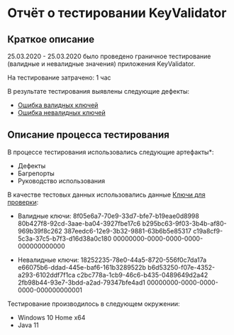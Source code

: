 # Отчёт о тестировании KeyValidator

## Краткое описание

25.03.2020 - 25.03.2020 было проведено граничное тестирование (валидные и невалидные значения) приложения KeyValidator.

На тестирование затрачено: 1 час

В результате тестирования выявлены следующие дефекты:
* [Ошибка валидных ключей](https://github.com/Valeria-Kuzina/java-KeyValidator/issues/1)
* [Ошибка невалидных ключей](https://github.com/Valeria-Kuzina/java-KeyValidator/issues/2)

## Описание процесса тестирования

В процессе тестирования использовались следующие артефакты*:
* Дефекты
* Багрепорты
* Руководство использования

В качестве тестовых данных использовались данные [Ключи для проверки](https://github.com/netology-code/javaqa-homeworks/blob/master/intro/user-manual.md#%D0%BA%D0%BB%D1%8E%D1%87%D0%B8-%D0%B4%D0%BB%D1%8F-%D0%BF%D1%80%D0%BE%D0%B2%D0%B5%D1%80%D0%BA%D0%B8):
* Валидные ключи:
8f05e6a7-70e9-33d7-bfe7-b19eae0d8998
80b427f8-92cd-3aae-ba04-3927fbe17c6
b295bc63-9f03-3b4b-af80-969b39f8c262
387eedc6-12e9-3b32-9881-63b6b5e85317
c19a8cf9-5c3a-37c5-b7f3-d16d38a0c180
00000000-0000-0000-0000-000000000000

* Невалидные ключи:
18252235-78e0-44a5-8720-556f0c7da17a
e66075b6-ddad-445e-baf6-161b3289522b
b6d53250-f07e-4352-a293-6102ddf7f1ca
c2bc778a-1cb9-46c6-b435-0489649d2a42
2fb98b44-93e7-3bdd-a2ad-79347bfe4ad1
00000000-0000-0000-0000-000000000001

Тестирование производилось в следующем окружении:
* Windows 10 Home x64
* Java 11

